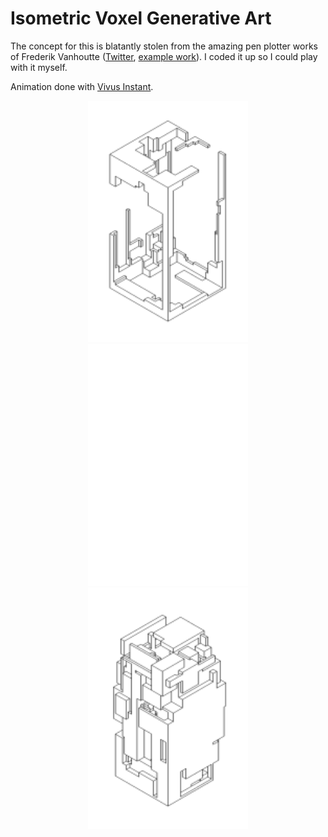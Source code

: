 # Isometric Voxel Generative Art

The concept for this is blatantly stolen from the amazing pen plotter works of Frederik Vanhoutte
 ([Twitter](https://mobile.twitter.com/wblut/), [example work](https://mobile.twitter.com/wblut/status/1033365066391998464)). I coded it up so I could play with it myself.

Animation done with [Vivus Instant](https://maxwellito.github.io/vivus-instant/).

<p align="center">
  <img width="256" src="docs/sample1.svg">
  <img width="256" src="docs/sample3_animated.svg">
  <img width="256" src="docs/sample2.svg">
</p>
